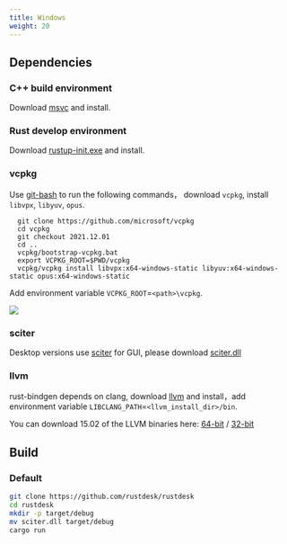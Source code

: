 ```yaml
---
title: Windows
weight: 20
---
```


## Dependencies

### C++ build environment

Download [msvc](https://visualstudio.microsoft.com/) and install.

### Rust develop environment
Download [rustup-init.exe](https://static.rust-lang.org/rustup/dist/x86_64-pc-windows-msvc/rustup-init.exe) and install.

### vcpkg

Use [git-bash](https://git-scm.com/download/win) to run the following commands， download `vcpkg`, install `libvpx`, `libyuv`, `opus`.

```shell
  git clone https://github.com/microsoft/vcpkg
  cd vcpkg
  git checkout 2021.12.01
  cd ..
  vcpkg/bootstrap-vcpkg.bat
  export VCPKG_ROOT=$PWD/vcpkg
  vcpkg/vcpkg install libvpx:x64-windows-static libyuv:x64-windows-static opus:x64-windows-static
```

Add environment variable `VCPKG_ROOT`=`<path>\vcpkg`.

![](/docs/en/dev/build/windows/images/env.png)

### sciter

Desktop versions use [sciter](https://sciter.com/) for GUI, please download [sciter.dll](https://raw.githubusercontent.com/c-smile/sciter-sdk/master/bin.win/x64/sciter.dll)

### llvm

rust-bindgen depends on clang,  download [llvm](https://github.com/llvm/llvm-project/releases) and install，add environment variable `LIBCLANG_PATH`=`<llvm_install_dir>/bin`.

You can download 15.02 of the LLVM binaries here: [64-bit](https://github.com/llvm/llvm-project/releases/download/llvmorg-15.0.2/LLVM-15.0.2-win64.exe) / [32-bit](https://github.com/llvm/llvm-project/releases/download/llvmorg-15.0.2/LLVM-15.0.2-win32.exe)


## Build

### Default

```sh
git clone https://github.com/rustdesk/rustdesk
cd rustdesk
mkdir -p target/debug
mv sciter.dll target/debug
cargo run
```
